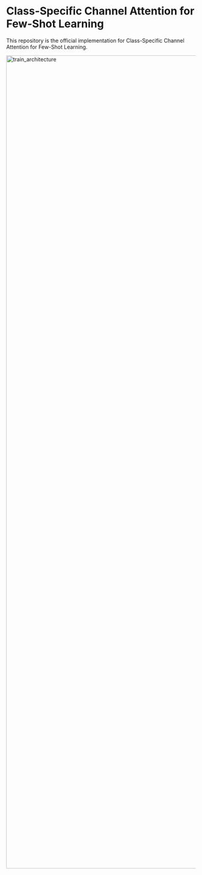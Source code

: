 # Class-Specific Channel Attention for Few-Shot Learning
This repository is the official implementation for Class-Specific Channel Attention for Few-Shot Learning.


<img width="2162" alt="train_architecture" src="https://user-images.githubusercontent.com/78190023/187135637-4754a7d9-746d-468d-b1e5-faeb17437811.png">
